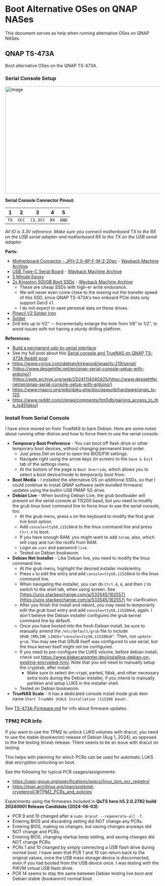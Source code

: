 # Boot Alternative OSes on QNAP NASes

This document serves as help when running alternative OSes on QNAP NASes.

## QNAP TS-473A
Boot alternative OSes on the QNAP TS-473A.

### Serial Console Setup

<img width="709" height="349" alt="image" src="https://github.com/user-attachments/assets/4ccd775a-9d9c-474e-ad36-1c5d390e2ed2" />

**Serial Console Connector Pinout:**

| 1    | 2     | 3        | 4    | 5     |
| ---- | ----- | -------- | ---- | ----- |
| `TX` | `VCC` | `(3.3V)` | `RX` | `GND` |

*All IO is 3.3V reference.*
*Make sure you connect motherboard TX to the RX on the USB serial adapter and motherboard RX to the TX on the USB serial adapter.*

**Parts:**

* [Motherboard Connector - JPH-2.0-4P-F-M-2-20pc](https://a.co/d/exj0P0y) - [Wayback Machine Archive](https://web.archive.org/web/20220325051225/https://www.amazon.com/dp/B08RHGT3W3)
* [USB Type-C Serial Board](https://a.co/d/2YyofCJ) - [Wayback Machine Archive](https://web.archive.org/web/20250912225229/https://www.amazon.com/dp/B07MLXS877)
* [5 Minute Epoxy](https://a.co/d/5qFtlhH)
* [2x Kingston 500GB Boot SSDs](https://a.co/d/1E6CDp7) - [Wayback Machine Archive](https://web.archive.org/web/20240426041709/https://www.amazon.com/dp/B0BBWJH1P8)
  - These are cheap SSDs with high-er write endurance.
  - We will never even come close to the maxing out the transfer speed of this SSD, since QNAP TS-473A's two onboard PCIe slots only support Gen3 x1.
  - I do not expect to save personal data on these drives.
* [Pinecil V2 Solder Iron](https://www.pine64.org/pinecil/)
* [Solder](https://a.co/d/aOSKhpQ)
* Drill bits up to 1/2" -- Incrementally enlarge the hole from 1/8" to 1/2", to avoid issues with not having a sturdy drilling platform.

**References:**

* [Build a permanent usb-to-serial interface](https://www.youtube.com/shorts/-r4dkya10EQ)
* See my full post about this [Serial console and TrueNAS on QNAP TS-473A Reddit post](https://www.reddit.com/r/qnap/comments/11lfqgn/serial_console_and_truenas_on_qnap_ts473a/?utm_source=share&utm_medium=web3x&utm_name=web3xcss&utm_term=1&utm_content=share_button).
* https://www.cyrius.com/debian/kirkwood/qnap/ts-219/serial/
* [https://www.desgehtfei.net/en/qnap-serial-console-setup-with-arduino/](https://web.archive.org/web/20241114040425/https://www.desgehtfei.net/en/qnap-serial-console-setup-with-arduino/)
* https://www.rigacci.org/wiki/doku.php/doc/appunti/hardware/qnap_ts-120
* https://www.reddit.com/r/qnap/comments/ttm5db/gaining_access_to_the_ts451deu/)

### Install from Serial Console

I have since moved on from TrueNAS to bare Debian. Here are some notes about running other distros and how to force them to use the serial console.

* **Temporary Boot Preference** \- You can boot off flash drive or other temporary boot devices, without changing permanent boot order.
   * Just press Del on boot to open the BIOS/FW settings.
   * Navigate right using the arrow keys (in screen) to the `Save & Exit` tab of the settings menu.
   * At the bottom of the page is `Boot Override`, which allows you to select a boot device/mode to temporarily boot from.
* **Boot Media** - I installed the alternative OS on additional SSDs, so that I could continue to install QNAP software (with bundled firmware) updates using the builtin USB PMAP 5G drive.
* **Debian Live** \- When booting Debian Live, the grub bootloader will present on the serial console at 115200 baud, but you need to modify the grub linux boot command line to force linux to use the serial console, too.
   * At the grub menu, press `e` on the keyboard to modify the first grub live boot option.
   * Add `console=ttyS0,115200n8` to the linux command line and press `Ctrl-X` to boot.
   * If you have enough RAM, you might want to add `toram`, also, which will copy and run the rootfs from RAM.
   * Login as `user` and password `live`.
   * Tested on Debian bookworm.
* **Debian Net Installer** \- Like Debian live, you need to modify the linux command line.
   * At the grub menu, highlight the desired installer mode/entry.
   * Press `e` to edit the entry and add `console=ttyS0,115200n8` to the linux command line.
   * When navigating the installer, you can do `Ctrl-A`, `A`, and then `2` to switch to the shell tab, when using screen. See [https://unix.stackexchange.com/a/533545/162557](https://unix.stackexchange.com/a/533545/162557) for clarification.
   * After you finish the install and reboot, you may need to temporarily edit the grub boot entry and add `console=ttyS0,115200n8`, again. I don't believe the Debian installer configures the grub kernel command line by default.
   * Once you have booted into the fresh Debian install, be sure to manually amend the `/etc/default/grub` file to include `GRUB_CMDLINE_LINUX="console=ttyS0,115200n8"`. Then, run `update-grub`. You may see that GRUB itself was configured to use serial, but the linux kernel itself might not be configured.
   * If you need to pre-configure the LUKS volume, before debian install, check out https://www.blakecarpenter.dev/installing-debian-on-existing-encrypted-lvm/. Note that you will need to manually setup the crypttab, after install.
      * Make sure to select dm-crypt, parted, fdisk, and other necessary extra tools during the Debian installer, if you intend to manually partition and setup LUKS in the installer shell.
   * Tested on Debian bookworm.
* **TrueNAS Scale** \- It has a dedicated console install mode grub item name `Start TrueNAS SCALE Installation (115200 baud)`.

See [TS-473A-Firmware.md](TS-473A-Firmware.md) for info about firmware updates.

### TPM2 PCR Info

If you want to use the TPM2 to unlock LUKS volumes with dracut, you need to use the stable (bookworm) release of Debian (Aug 1, 2024), as opposed to the the testing (trixie) release.
There seems to be an issue with dracut on testing.

This helps with planning for which PCRs can be used for automatic LUKS disk encryption unlocking on boot.

See the following for typical PCR usages/assignments:
* https://uapi-group.org/specifications/specs/linux_tpm_pcr_registry/
* https://man.archlinux.org/man/systemd-cryptenroll.1#TPM2_PCRs_and_policies

Experiments using the firmwares included in **QuTS hero h5.2.0.2782 build 20240601 Release Candidate (2024-06-03)**:

* PCR 9 and 10 changed after a `sudo dracut --regenerate-all -f`.
* Entering BIOS and discarding setting did NOT change any PCRs.
* Entering BIOS, making no changes, but saving changes anyways did NOT change and PCRs.
* Entering BIOS, changing startup beep setting, and saving changes did NOT change PCRs.
* PCRs 1 and 10 changed by simply connecting a USB flash drive during normal boot. I have seen that PCR 1 and 10 can return back to the original values, once the USB mass storage device is disconnected, even if you had booted from the USB device once. I was testing with the PiKVM virtual USB flash drive.
* PCR 14 seems to stay the same between Debian testing live boot and Debian stable (bookworm) normal boot.
